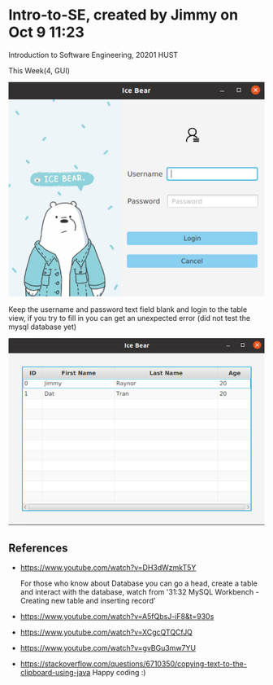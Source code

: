 # Intro-to-SE, created by Jimmy on Oct 9 11:23

Introduction to Software Engineering, 20201 HUST

This Week(4, GUI)

![Preview image](/Preview%20Images/Login.png)


Keep the username and password text field blank and login to the table view,
if you try to fill in you can get an unexpected error (did not test the mysql database yet)

![Preview image](/Preview%20Images/Users.png)

## References

  - https://www.youtube.com/watch?v=DH3dWzmkT5Y
  
    For those who know about Database you can go a head, create a table and interact with
    the database, watch from '31:32   MySQL Workbench - Creating new table and inserting record'  
  - https://www.youtube.com/watch?v=A5fQbsJ-iF8&t=930s
  - https://www.youtube.com/watch?v=XCgcQTQCfJQ
  - https://www.youtube.com/watch?v=gvBGu3mw7YU
  - https://stackoverflow.com/questions/6710350/copying-text-to-the-clipboard-using-java
Happy coding :)
